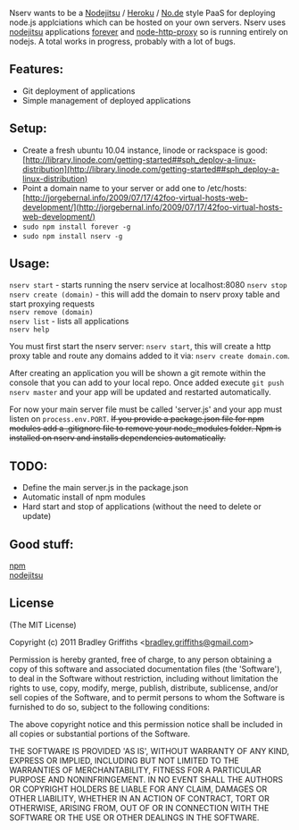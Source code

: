 Nserv wants to be a [Nodejitsu](http://nodejitsu.com/) / [Heroku](http://www.heroku.com/) / [No.de](https://no.de/) style PaaS for deploying node.js applciations which can be hosted on your own servers. Nserv uses [nodejitsu](http://nodejitsu.com/#technology) applications [forever](https://github.com/indexzero/forever) and [node-http-proxy](https://github.com/nodejitsu/node-http-proxy) so is running entirely on nodejs. A total works in progress, probably with a lot of bugs.  
 
## Features:
* Git deployment of applications
* Simple management of deployed applications

## Setup:
* Create a fresh ubuntu 10.04 instance, linode or rackspace is good: [http://library.linode.com/getting-started##sph_deploy-a-linux-distribution](http://library.linode.com/getting-started##sph_deploy-a-linux-distribution)  
* Point a domain name to your server or add one to /etc/hosts: [http://jorgebernal.info/2009/07/17/42foo-virtual-hosts-web-development/](http://jorgebernal.info/2009/07/17/42foo-virtual-hosts-web-development/)  
* `sudo npm install forever -g`  
* `sudo npm install nserv -g`  

## Usage:
`nserv start` - starts running the nserv service at localhost:8080
`nserv stop`  
`nserv create (domain)` - this will add the domain to nserv proxy table and start proxying requests  
`nserv remove (domain)`  
`nserv list` - lists all applications  
`nserv help`
  
You must first start the nserv server: `nserv start`, this will create a http proxy table and route any domains added to it via: `nserv create domain.com`.

After creating an application you will be shown a git remote within the console that you can add to your local repo. Once added execute `git push nserv master` and your app will be updated and restarted automatically.  

For now your main server file must be called 'server.js' and your app must listen on `process.env.PORT`. ~~If you provide a package.json file for npm modules add a .gitignore file to remove your node\_modules folder. Npm is installed on nserv and installs dependencies automatically.~~  

## TODO:
* Define the main server.js in the package.json
* Automatic install of npm modules
* Hard start and stop of applications (without the need to delete or update)  

## Good stuff:
[npm](http://npmjs.org/)  
[nodejitsu](http://nodejitsu.com/#technology)  

## License 

(The MIT License)

Copyright (c) 2011 Bradley Griffiths &lt;bradley.griffiths@gmail.com&gt;

Permission is hereby granted, free of charge, to any person obtaining
a copy of this software and associated documentation files (the
'Software'), to deal in the Software without restriction, including
without limitation the rights to use, copy, modify, merge, publish,
distribute, sublicense, and/or sell copies of the Software, and to
permit persons to whom the Software is furnished to do so, subject to
the following conditions:

The above copyright notice and this permission notice shall be
included in all copies or substantial portions of the Software.

THE SOFTWARE IS PROVIDED 'AS IS', WITHOUT WARRANTY OF ANY KIND,
EXPRESS OR IMPLIED, INCLUDING BUT NOT LIMITED TO THE WARRANTIES OF
MERCHANTABILITY, FITNESS FOR A PARTICULAR PURPOSE AND NONINFRINGEMENT.
IN NO EVENT SHALL THE AUTHORS OR COPYRIGHT HOLDERS BE LIABLE FOR ANY
CLAIM, DAMAGES OR OTHER LIABILITY, WHETHER IN AN ACTION OF CONTRACT,
TORT OR OTHERWISE, ARISING FROM, OUT OF OR IN CONNECTION WITH THE
SOFTWARE OR THE USE OR OTHER DEALINGS IN THE SOFTWARE.
